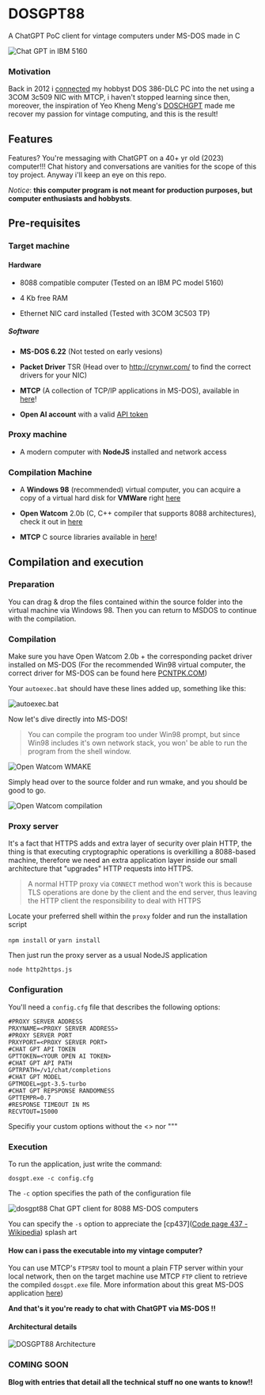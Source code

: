 # DOSGPT88

A ChatGPT PoC client for vintage computers under MS-DOS made in C 

![Chat GPT in IBM 5160](./media/splash.png)

### Motivation

Back in 2012 i [connected](https://www.youtube.com/watch?v=V_Jg2VJbwUw) my hobbyst DOS 386-DLC PC into the net using a 3COM 3c509 NIC with MTCP, i haven't stopped learning since then, moreover, the inspiration of Yeo Kheng Meng's [DOSCHGPT](https://github.com/yeokm1/doschgpt) made me recover my passion for vintage computing, and this is the result!

## Features

Features? You're messaging with ChatGPT on a 40+ yr old (2023) computer!!! Chat history and conversations are vanities for the scope of this toy project. Anyway i'll keep an eye on this repo.

*Notice*: **this computer program is not meant for production purposes, but computer enthusiasts and hobbysts**.

## Pre-requisites

### Target machine

#### Hardware

- 8088 compatible computer (Tested on an IBM PC model 5160)

- 4 Kb free RAM 

- Ethernet NIC card installed (Tested with 3COM 3C503 TP)

##### Software

- **MS-DOS 6.22** (Not tested on early vesions)

- **Packet Driver** TSR (Head over to http://crynwr.com/ to find the correct drivers for your NIC)

- **MTCP** (A collection of TCP/IP applications in MS-DOS), available in [here](http://brutmanlabs.org/mTCP/)!

- **Open AI account** with a valid [API token](https://platform.openai.com/account/api-keys)

### Proxy machine

- A modern computer with **NodeJS** installed and network access

### Compilation Machine

- A **Windows 98** (recommended) virtual computer, you can acquire a copy of a virtual hard disk for **VMWare** right [here](https://archive.org/details/windows-98se-vmdk)

- **Open Watcom** 2.0b (C, C++ compiler that supports 8088 architectures), check it out in [here](http://open-watcom.github.io/)

- **MTCP** C source libraries available in [here](http://brutmanlabs.org/mTCP/)!

## Compilation and execution

### Preparation

You can drag & drop the files contained within the source folder into the virtual machine via Windows 98. Then you can return to MSDOS to continue with the compilation.

### Compilation

Make sure you have Open Watcom 2.0b + the corresponding packet driver installed on MS-DOS (For the recommended Win98 virtual computer, the correct driver for MS-DOS can be found here [PCNTPK.COM](http://www.georgpotthast.de/sioux/packet.htm))

Your `autoexec.bat` should have these lines added up, something like this:

![autoexec.bat](./media/autoexec.png)

Now let's dive directly into MS-DOS! 

> You can compile the program too under Win98 prompt, but since Win98 includes it's own network stack, you won' be able to run the program from the shell window.

![Open Watcom WMAKE](./media/complie.png)

Simply head over to the source folder and run wmake, and you should be good to go.

![Open Watcom compilation](./media/compiled.png)

### Proxy server

It's a fact that HTTPS adds and extra layer of security over plain HTTP, the thing is that executing cryptographic operations is overkilling a 8088-based machine, therefore we need an extra application layer inside our small architecture that "upgrades" HTTP requests into HTTPS.

> A normal HTTP proxy via `CONNECT` method won't work this is because TLS operations are done by the client and the end server, thus leaving the HTTP client the responsibility to deal with HTTPS  

Locate your preferred shell within the `proxy` folder and run the installation script

`npm install` or `yarn install`

Then just run the proxy server as a usual NodeJS application

`node http2https.js`

### Configuration

You'll need a `config.cfg` file that describes the following options:

```
#PROXY SERVER ADDRESS
PRXYNAME=<PROXY SERVER ADDRESS>
#PROXY SERVER PORT
PRXYPORT=<PROXY SERVER PORT>
#CHAT GPT API TOKEN
GPTTOKEN=<YOUR OPEN AI TOKEN>
#CHAT GPT API PATH
GPTRPATH=/v1/chat/completions
#CHAT GPT MODEL
GPTMODEL=gpt-3.5-turbo
#CHAT GPT REPSPONSE RANDOMNESS
GPTTEMPR=0.7
#RESPONSE TIMEOUT IN MS
RECVTOUT=15000
```

Specifiy your custom options without the <> nor """

### Execution

To run the application, just write the command:

`dosgpt.exe -c config.cfg`

The `-c` option specifies the path of the configuration file  

![dosgpt88 Chat GPT client for 8088 MS-DOS computers](./media/dosgpt.png)

You can specify the `-s` option to appreciate the [cp437]([Code page 437 - Wikipedia](https://en.wikipedia.org/wiki/Code_page_437)) splash art 

#### How can i pass the executable into my vintage computer?

You can use MTCP's `FTPSRV` tool to mount a plain FTP server within your local network, then on the target machine use MTCP `FTP` client to retrieve the compiled `dosgpt.exe` file. More information about this great MS-DOS application [here](http://brutmanlabs.org/mTCP/mTCP_FTPSrv.html))

**And that's it you're ready to chat with ChatGPT via MS-DOS !!**

#### Architectural details

![DOSGPT88 Architecture](./media/arch.png)

### COMING SOON

**Blog with entries that detail all the technical stuff no one wants to know!!**
